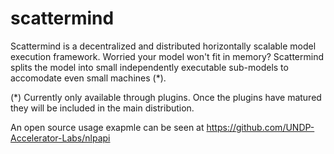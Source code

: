 # scattermind

Scattermind is a decentralized and distributed horizontally scalable model
execution framework. Worried your model won't fit in memory? Scattermind
splits the model into small independently executable sub-models to accomodate
even small machines (*).

(*) Currently only available through plugins. Once the plugins have matured
they will be included in the main distribution.

An open source usage exapmle can be seen at https://github.com/UNDP-Accelerator-Labs/nlpapi
